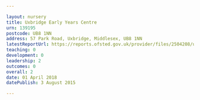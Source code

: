 ```yaml
---

layout: nursery
title: Uxbridge Early Years Centre
urn: 139195
postcode: UB8 1NN
address: 57 Park Road, Uxbridge, Middlesex, UB8 1NN
latestReportUrl: https://reports.ofsted.gov.uk/provider/files/2504208/urn/139195.pdf
teaching: 0
development: 0
leadership: 2
outcomes: 0
overall: 2
date: 01 April 2018 
datePublish: 3 August 2015

---
```

